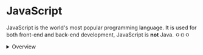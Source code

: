 # JavaScript 

JavaScript is the world's most popular programming language. It is used for both front-end and back-end development, JavaScript is **not** Java. ㅇㅁㅇ

<details>

<summary>Overview</summary>

## Basic Program
You will learn how to develop your first JS script, is easy and enjoyable. However, there are caveats and difficulties everywhere, so we will also look at some common programming errors and how to avoid them.

```ruby
console.log("Hello, World!");
```
**Explanation!** Here `console.log` is a function & `"Hello, World!"` is a string.

> [!NOTE]
>  ㅠ ㅠ If you want to include quotes in a string, there are two ways to avoid confusion and successfully print them:
>```ruby
> console.log('Yes, I\'m ready to learn JS.');
>```

## Multi-line Programs
The following code prints exactly three lines of text, each from a new line:

```ruby
console.log("I");
console.log("know");
console.log("JavaScript");
```

**Easiest way** to do is using the symbol \n:
```ruby
console.log("I\nknow\nJavaScript");
```

## Empty Line
The `console.log` function also allows you to output an empty line without any information in it:

```ruby
console.log("I");
console.log();
console.log("know");
console.log();
console.log("JavaScript");
```
</details>
